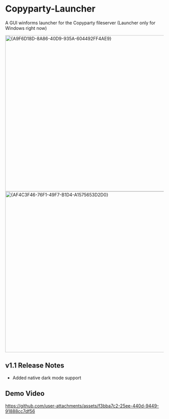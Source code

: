 # Copyparty-Launcher
A GUI winforms launcher for the Copyparty fileserver (Launcher only for Windows right now)

<img width="1356" height="495" alt="{A9F6D18D-8A86-40D9-935A-604492FF4AE9}" src="https://github.com/user-attachments/assets/3e0fa84a-c598-4063-ba2d-9cb6ef6365b7" />

<img width="1374" height="510" alt="{AF4C3F46-76F1-49F7-B1D4-A1575653D2D0}" src="https://github.com/user-attachments/assets/68ec48be-9391-48e4-8f6d-567fdd675242" />

## v1.1 Release Notes
- Added native dark mode support

## Demo Video
https://github.com/user-attachments/assets/f3bba7c2-25ee-440d-9449-91888cc7df56
